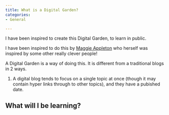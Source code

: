 ```yaml
---
title: What is a Digital Garden?
categories:
- General

---
```


I have been inspired to create this Digital Garden, to learn in public. 

I have been inspired to do this by [Maggie Appleton](https://maggieappleton.com/garden-history) who herself was inspired by some other really clever people! 

A Digital Garden is a way of doing this. It is different from a traditional blogs in 2 ways. 

1) A digital blog tends to focus on a single topic at once (though it may contain hyper links through to other topics), and they have a pubished date. 

<h2> What will I be learning? </h2>
